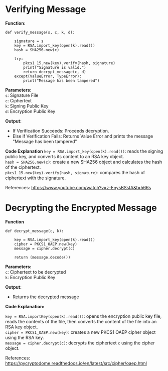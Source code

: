 # Verifying Message

**Function:**
```
def verify_message(s, c, k, d):

    signature = s
    key = RSA.import_key(open(k).read())
    hash = SHA256.new(c)

    try:
        pkcs1_15.new(key).verify(hash, signature)
        print("Signature is valid.")
        return decrypt_message(c, d)
    except(ValueError, TypeError):
        print("Message has been tampered")
```
**Parameters:**  
`s`: Signature File  
`c`: Ciphertext  
`k`: Signing Public Key  
`d`: Encryption Public Key  

**Output:**  
- If Verification Succeeds: Proceeds decryption.
- Else if Verification Fails: Returns Value Error and prints the message "Message has been tampered"

**Code Explanation**
`key = RSA.import_key(open(k).read())`: reads the signing public key, and converts its content to an RSA key object.  
`hash = SHA256.new(c)`: create a new SHA256 object and calculates the hash of the ciphertext.  
`pkcs1_15.new(key).verify(hash, signature)`: compares the hash of ciphertext with the signature.  

References: https://www.youtube.com/watch?v=z-EnysBSstA&t=566s

# Decrypting the Encrypted Message

**Function**
```
def decrypt_message(c, k):

    key = RSA.import_key(open(k).read())
    cipher = PKCS1_OAEP.new(key)
    message = cipher.decrypt(c)

    return (message.decode())
```
**Parameters:**  
`c`: Ciphertext to be decrypted  
`k`: Encryption Public Key  

**Output:**  
- Returns the decrypted message  

**Code Explanation:**  

`key = RSA.importKey(open(k).read())`: opens the encryption public key file, reads the contents of the file, then converts the content of the file into an RSA key object.  
`cipher = PKCS1_OAEP.new(key)`: creates a new PKCS1 OAEP cipher object using the RSA key.  
`message = cipher.decrypt(c)`: decrypts the ciphertext `c` using the cipher object.  

References: https://pycryptodome.readthedocs.io/en/latest/src/cipher/oaep.html
